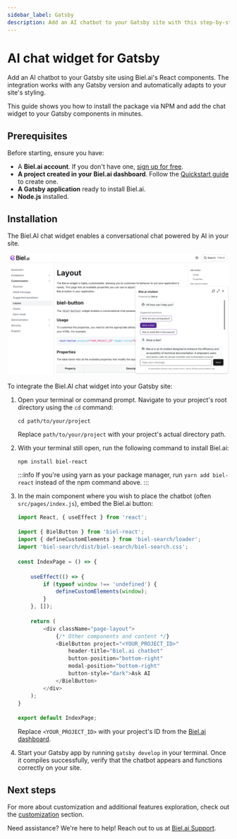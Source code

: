 ```yaml
---
sidebar_label: Gatsby
description: Add an AI chatbot to your Gatsby site with this step-by-step guide.
---
```


# AI chat widget for Gatsby

Add an AI chatbot to your Gatsby site using Biel.ai's React components. The integration works with any Gatsby version and automatically adapts to your site's styling.

This guide shows you how to install the package via NPM and add the chat widget to your Gatsby components in minutes.

## Prerequisites

Before starting, ensure you have:
- A **Biel.ai account**. If you don't have one, [sign up for free](https://app.biel.ai/accounts/signup/).
- **A project created in your Biel.ai dashboard**. Follow the [Quickstart guide](../quickstart.md) to create one.
- **A Gatsby application** ready to install Biel.ai.  
- **Node.js** installed.  

## Installation

The Biel.AI chat widget enables a conversational chat powered by AI in your site.

![Chatbot widget for docs](./images/biel-widget-docs.png)

To integrate the Biel.AI chat widget into your Gatsby site:

1. Open your terminal or command prompt. Navigate to your project's root directory using the `cd` command:

    ```console
    cd path/to/your/project
    ```
    
    Replace `path/to/your/project` with your project's actual directory path.

1. With your terminal still open, run the following command to install Biel.ai:

    ```console
    npm install biel-react
    ```

    :::info
    If you're using yarn as your package manager, run `yarn add biel-react` instead of the npm command above.
    :::

1. In the main component where you wish to place the chatbot (often `src/pages/index.js`), embed the Biel.ai button:

    ```ts
    import React, { useEffect } from 'react';

    import { BielButton } from 'biel-react';
    import { defineCustomElements } from 'biel-search/loader';
    import 'biel-search/dist/biel-search/biel-search.css';

    const IndexPage = () => {
        
        useEffect(() => {
            if (typeof window !== 'undefined') {
                defineCustomElements(window);
            }
        }, []);

        return (
            <div className="page-layout">
                {/* Other components and content */}
                <BielButton project="<YOUR_PROJECT_ID>" 
                    header-title="Biel.ai chatbot"
                    button-position="bottom-right"
                    modal-position="bottom-right"
                    button-style="dark">Ask AI
                </BielButton>
            </div>
        );
    }

    export default IndexPage;
    ```

    Replace `<YOUR_PROJECT_ID>` with your project's ID from the [Biel.ai dashboard](../quickstart.md#2-create-a-project).

1. Start your Gatsby app by running `gatsby develop` in your terminal. Once it compiles successfully, verify that the chatbot  appears and functions correctly on your site.

## Next steps

For more about customization and additional features exploration, check out the [customization](/category/customization) section.

Need assistance? We're here to help! Reach out to us at [Biel.ai Support](https://biel.ai/contact).